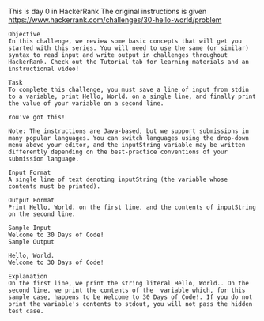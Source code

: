 This is day 0 in HackerRank
The original instructions is given https://www.hackerrank.com/challenges/30-hello-world/problem

    Objective
    In this challenge, we review some basic concepts that will get you started with this series. You will need to use the same (or similar) syntax to read input and write output in challenges throughout HackerRank. Check out the Tutorial tab for learning materials and an instructional video!

    Task
    To complete this challenge, you must save a line of input from stdin to a variable, print Hello, World. on a single line, and finally print the value of your variable on a second line.

    You've got this!

    Note: The instructions are Java-based, but we support submissions in many popular languages. You can switch languages using the drop-down menu above your editor, and the inputString variable may be written differently depending on the best-practice conventions of your submission language.

    Input Format
    A single line of text denoting inputString (the variable whose contents must be printed).

    Output Format
    Print Hello, World. on the first line, and the contents of inputString on the second line.

    Sample Input
    Welcome to 30 Days of Code!
    Sample Output
    
    Hello, World. 
    Welcome to 30 Days of Code!

    Explanation
    On the first line, we print the string literal Hello, World.. On the second line, we print the contents of the  variable which, for this sample case, happens to be Welcome to 30 Days of Code!. If you do not print the variable's contents to stdout, you will not pass the hidden test case.